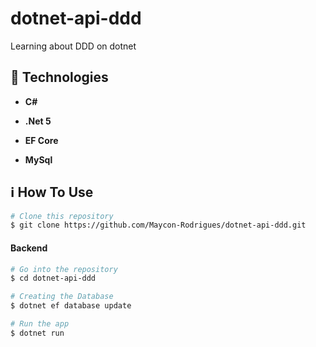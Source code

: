 # dotnet-api-ddd
Learning about DDD on dotnet

## :rocket: Technologies

- **C#**

- **.Net 5**

- **EF Core**

- **MySql**

  

## :information_source: How To Use

```bash
# Clone this repository
$ git clone https://github.com/Maycon-Rodrigues/dotnet-api-ddd.git
```

#### Backend

```bash
# Go into the repository
$ cd dotnet-api-ddd

# Creating the Database
$ dotnet ef database update

# Run the app
$ dotnet run
```

